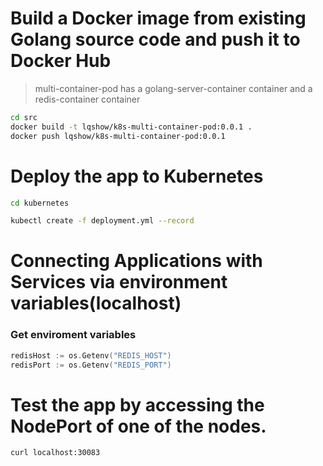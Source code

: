 # Build a Docker image from existing Golang source code and push it to Docker Hub

> multi-container-pod has a golang-server-container container and a redis-container container
```bash
cd src
docker build -t lqshow/k8s-multi-container-pod:0.0.1 .
docker push lqshow/k8s-multi-container-pod:0.0.1
```

# Deploy the app to Kubernetes
```bash
cd kubernetes

kubectl create -f deployment.yml --record
```

# Connecting Applications with Services via environment variables(localhost)

### Get enviroment variables
```go
redisHost := os.Getenv("REDIS_HOST")
redisPort := os.Getenv("REDIS_PORT")
```

# Test the app by accessing the NodePort of one of the nodes.
```bash
curl localhost:30083
```

